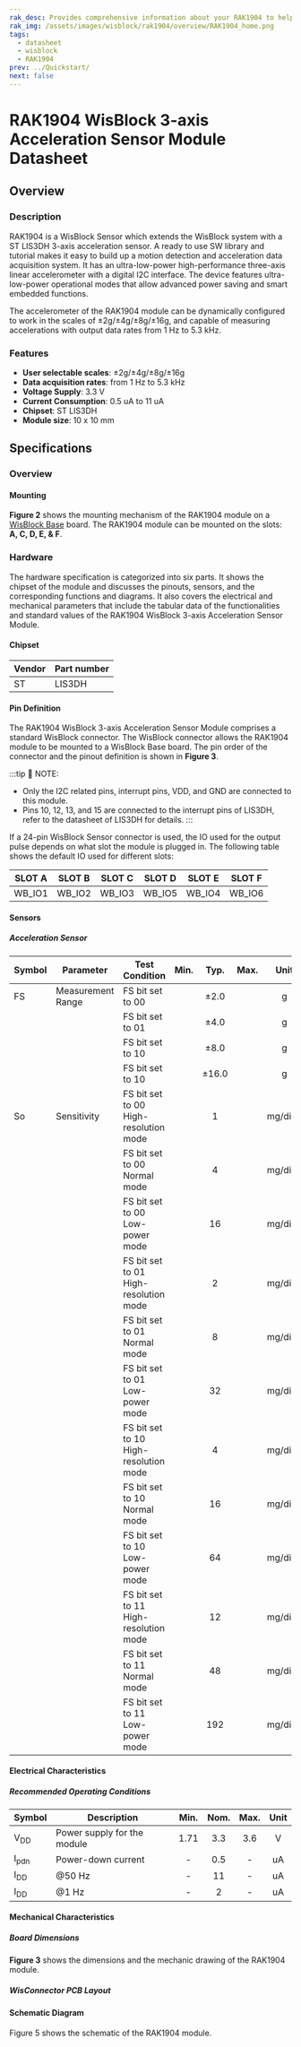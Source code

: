 ```yaml
---
rak_desc: Provides comprehensive information about your RAK1904 to help you use it. This information includes technical specifications, characteristics, and requirements, and it also discusses the device components.
rak_img: /assets/images/wisblock/rak1904/overview/RAK1904_home.png
tags:
  - datasheet
  - wisblock
  - RAK1904
prev: ../Quickstart/
next: false
---
```


# RAK1904 WisBlock 3-axis Acceleration Sensor Module Datasheet

## Overview

<rk-img
  src="/assets/images/wisblock/rak1904/datasheet/RAK1904.svg"
  width="50%"
  caption="RAK1904 WisBlock Sensor Mounting"
/>

### Description

RAK1904 is a WisBlock Sensor which extends the WisBlock system with a ST LIS3DH 3-axis acceleration sensor. A ready to use SW library and tutorial makes it easy to build up a motion detection and acceleration data acquisition system. It has an ultra-low-power high-performance three-axis linear accelerometer with a digital I2C interface. The device features ultra-low-power operational modes that allow advanced power saving and smart embedded functions.

The accelerometer of the RAK1904 module can be dynamically configured to work in the scales of ±2g/±4g/±8g/±16g, and capable of measuring accelerations with output data rates from 1&nbsp;Hz to 5.3&nbsp;kHz.

### Features 
* **User selectable scales**: ±2g/±4g/±8g/±16g
* **Data acquisition rates**: from 1&nbsp;Hz to 5.3&nbsp;kHz 
* **Voltage Supply**: 3.3&nbsp;V
* **Current Consumption**: 0.5&nbsp;uA to 11&nbsp;uA
* **Chipset**: ST LIS3DH
* **Module size**: 10 x 10&nbsp;mm

## Specifications
### Overview
<!-- Insert Picture of Sensor with its dimensions -->

#### Mounting

**Figure 2** shows the mounting mechanism of the RAK1904 module on a [WisBlock Base](https://docs.rakwireless.com/Product-Categories/WisBlock/#wisblock-base) board. The RAK1904 module can be mounted on the slots: **A, C, D, E, & F**.

<rk-img
  src="/assets/images/wisblock/rak1904/datasheet/RAK19xx_mounting.png"
  width="50%"
  caption="RAK1904 WisBlock Sensor Mounting"
/>

### Hardware

The hardware specification is categorized into six parts. It shows the chipset of the module and discusses the pinouts, sensors, and the corresponding functions and diagrams. It also covers the electrical and mechanical parameters that include the tabular data of the functionalities and standard values of the RAK1904 WisBlock 3-axis Acceleration Sensor Module.


#### Chipset
| Vendor | Part number |
| ------ | ----------- |
| ST     | LIS3DH      |

#### Pin Definition

The RAK1904 WisBlock 3-axis Acceleration Sensor Module comprises a standard WisBlock connector. The WisBlock connector allows the RAK1904 module to be mounted to a WisBlock Base board. The pin order of the connector and the pinout definition is shown in **Figure 3**. 

<rk-img
  src="/assets/images/wisblock/rak1904/datasheet/RAK1904_pinout.svg"
  width="60%"
  caption="RAK1904 WisBlock Sensor Pinout Diagram"
/>

:::tip 📝 NOTE:
- Only the I2C related pins, interrupt pins, VDD, and GND are connected to this module.
- Pins 10, 12, 13, and 15 are connected to the interrupt pins of LIS3DH, refer to the datasheet of LIS3DH for details.
:::

If a 24-pin WisBlock Sensor connector is used, the IO used for the output pulse depends on what slot the module is plugged in. The following table shows the default IO used for different slots:

| SLOT A | SLOT B | SLOT C | SLOT D | SLOT E | SLOT F |
| ------ | ------ | ------ | ------ | ------ | ------ |
| WB_IO1 | WB_IO2 | WB_IO3 | WB_IO5 | WB_IO4 | WB_IO6 |



#### Sensors
##### Acceleration Sensor 
| Symbol | Parameter         | Test Condition                                | Min.  | Typ.  | Max.  |   Unit   |
| ------ | ----------------- | --------------------------------------------- | :---: | :---: | :---: | :------: |
| FS     | Measurement Range | FS bit set to 00                              |       | ±2.0  |       |    g     |
|        |                   | FS bit set to 01                              |       | ±4.0  |       |    g     |
|        |                   | FS bit set to 10                              |       | ±8.0  |       |    g     |
|        |                   | FS bit set to 10                              |       | ±16.0 |       |    g     |
| So     | Sensitivity       | FS bit set to 00  <br /> High-resolution mode |       |   1   |       | mg/digit |
|        |                   | FS bit set to 00  <br /> Normal mode          |       |   4   |       | mg/digit |
|        |                   | FS bit set to 00  <br /> Low-power mode       |       |  16   |       | mg/digit |
|        |                   | FS bit set to 01  <br /> High-resolution mode |       |   2   |       | mg/digit |
|        |                   | FS bit set to 01  <br /> Normal mode          |       |   8   |       | mg/digit |
|        |                   | FS bit set to 01  <br /> Low-power mode       |       |  32   |       | mg/digit |
|        |                   | FS bit set to 10  <br /> High-resolution mode |       |   4   |       | mg/digit |
|        |                   | FS bit set to 10  <br /> Normal mode          |       |  16   |       | mg/digit |
|        |                   | FS bit set to 10  <br /> Low-power mode       |       |  64   |       | mg/digit |
|        |                   | FS bit set to 11  <br /> High-resolution mode |       |  12   |       | mg/digit |
|        |                   | FS bit set to 11  <br /> Normal mode          |       |  48   |       | mg/digit |
|        |                   | FS bit set to 11  <br /> Low-power mode       |       |  192  |       | mg/digit |

#### Electrical Characteristics
##### Recommended Operating Conditions

| Symbol          | Description                 | Min.  | Nom.  | Max.  | Unit  |
| --------------- | --------------------------- | :---: | :---: | :---: | :---: |
| V<sub>DD</sub>  | Power supply for the module | 1.71  |  3.3  |  3.6  |   V   |
| I<sub>pdn</sub> | Power-down current          |   -   |  0.5  |   -   |  uA   |
| I<sub>DD </sub> | @50&nbsp;Hz                 |   -   |  11   |   -   |  uA   |
| I<sub>DD </sub> | @1&nbsp;Hz                  |   -   |   2   |   -   |  uA   |

#### Mechanical Characteristics

##### Board Dimensions

**Figure 3** shows the dimensions and the mechanic drawing of the RAK1904 module.

<rk-img
  src="/assets/images/wisblock/rak1904/datasheet/RAK19xx_mechanic_drawing.png"
  width="60%"
  caption="RAK1904 WisBlock Sensor Mechanic Drawing"
/>

##### WisConnector PCB Layout

<rk-img
  src="/assets/images/wisblock/rak1904/datasheet/MxxS1003K6M.png"
  width="100%"
  caption="WisConnector PCB footprint and recommendations"
/>

#### Schematic Diagram
Figure 5 shows the schematic of the RAK1904 module.

<rk-img
  src="/assets/images/wisblock/rak1904/datasheet/rak1904-schematics.png"
  width="100%"
  caption="RAK1904 WisBlock Sensor schematics"
/>

